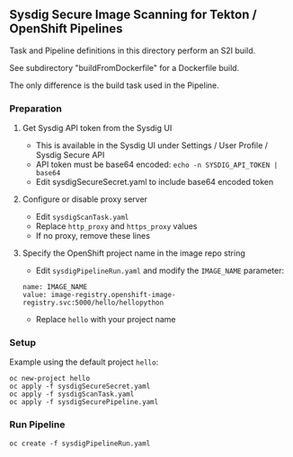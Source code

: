 ## Sysdig Secure Image Scanning for Tekton / OpenShift Pipelines

Task and Pipeline definitions in this directory perform an S2I build.

See subdirectory "buildFromDockerfile" for a Dockerfile build.

The only difference is the build task used in the Pipeline.

### Preparation
1. Get Sysdig API token from the Sysdig UI
   * This is available in the Sysdig UI under Settings / User Profile / Sysdig Secure API
   * API token must be base64 encoded:
   `echo -n SYSDIG_API_TOKEN | base64`
   * Edit sysdigSecureSecret.yaml to include base64 encoded token

2. Configure or disable proxy server
   * Edit `sysdigScanTask.yaml`
   * Replace `http_proxy` and `https_proxy` values
   * If no proxy, remove these lines

3. Specify the OpenShift project name in the image repo string
   * Edit `sysdigPipelineRun.yaml` and modify the `IMAGE_NAME` parameter:
   ```
   name: IMAGE_NAME
   value: image-registry.openshift-image-registry.svc:5000/hello/hellopython
   ```
   * Replace `hello` with your project name

### Setup
Example using the default project `hello`:
```
oc new-project hello
oc apply -f sysdigSecureSecret.yaml
oc apply -f sysdigScanTask.yaml
oc apply -f sysdigSecurePipeline.yaml
```
### Run Pipeline
    oc create -f sysdigPipelineRun.yaml
